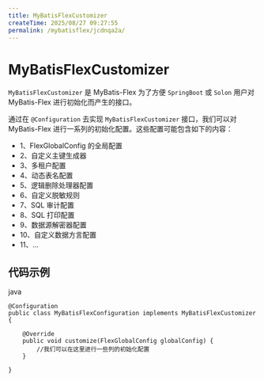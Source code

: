 ```yaml
---
title: MyBatisFlexCustomizer
createTime: 2025/08/27 09:27:55
permalink: /mybatisflex/jcdnqa2a/
---
```

# MyBatisFlexCustomizer

`MyBatisFlexCustomizer` 是 MyBatis-Flex 为了方便 `SpringBoot` 或 `Solon` 用户对 MyBatis-Flex 进行初始化而产生的接口。

通过在 `@Configuration` 去实现 `MyBatisFlexCustomizer` 接口，我们可以对 MyBatis-Flex 进行一系列的初始化配置。这些配置可能包含如下的内容：

- 1、FlexGlobalConfig 的全局配置
- 2、自定义主键生成器
- 3、多租户配置
- 4、动态表名配置
- 5、逻辑删除处理器配置
- 6、自定义脱敏规则
- 7、SQL 审计配置
- 8、SQL 打印配置
- 9、数据源解密器配置
- 10、自定义数据方言配置
- 11、...

## 代码示例

java

```
@Configuration
public class MyBatisFlexConfiguration implements MyBatisFlexCustomizer {

    @Override
    public void customize(FlexGlobalConfig globalConfig) {
        //我们可以在这里进行一些列的初始化配置
    }

}
```